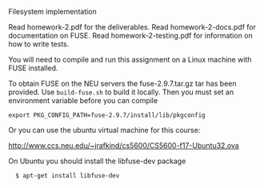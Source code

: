 Filesystem implementation

Read homework-2.pdf for the deliverables.
Read homework-2-docs.pdf for documentation on FUSE.
Read homework-2-testing.pdf for information on how to write tests.

You will need to compile and run this assignment on a Linux machine with FUSE installed.

To obtain FUSE on the NEU servers the fuse-2.9.7.tar.gz tar has been provided. Use `build-fuse.sh` to build it locally. Then you must set an environment variable before you can compile

```
export PKG_CONFIG_PATH=fuse-2.9.7/install/lib/pkgconfig
```

Or you can use the ubuntu virtual machine for this course:

  http://www.ccs.neu.edu/~jrafkind/cs5600/CS5600-f17-Ubuntu32.ova

On Ubuntu you should install the libfuse-dev package

```
  $ apt-get install libfuse-dev
```
